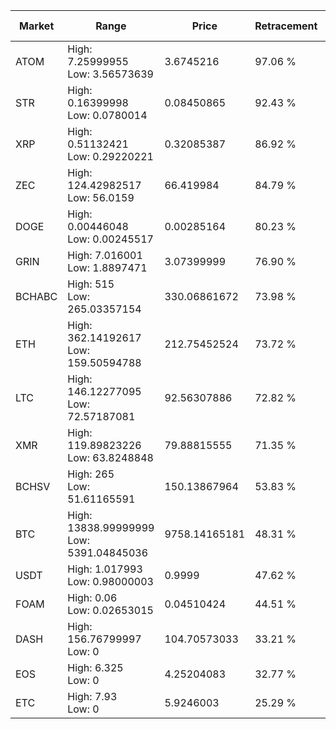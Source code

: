 | Market | Range | Price| Retracement | Doubles to 50% |
| --- | --- | --- | --- | --- |
| ATOM | High: 7.25999955<br />Low: 3.56573639 | 3.6745216 | 97.06 % | 1.47 |
| STR | High: 0.16399998<br />Low: 0.0780014 | 0.08450865 | 92.43 % | 1.43 |
| XRP | High: 0.51132421<br />Low: 0.29220221 | 0.32085387 | 86.92 % | 1.25 |
| ZEC | High: 124.42982517<br />Low: 56.0159 | 66.419984 | 84.79 % | 1.36 |
| DOGE | High: 0.00446048<br />Low: 0.00245517 | 0.00285164 | 80.23 % | 1.21 |
| GRIN | High: 7.016001<br />Low: 1.8897471 | 3.07399999 | 76.90 % | 1.45 |
| BCHABC | High: 515<br />Low: 265.03357154 | 330.06861672 | 73.98 % | 1.18 |
| ETH | High: 362.14192617<br />Low: 159.50594788 | 212.75452524 | 73.72 % | 1.23 |
| LTC | High: 146.12277095<br />Low: 72.57187081 | 92.56307886 | 72.82 % | 1.18 |
| XMR | High: 119.89823226<br />Low: 63.8248848 | 79.88815555 | 71.35 % | 1.15 |
| BCHSV | High: 265<br />Low: 51.61165591 | 150.13867964 | 53.83 % | 1.05 |
| BTC | High: 13838.99999999<br />Low: 5391.04845036 | 9758.14165181 | 48.31 % | 0.00 |
| USDT | High: 1.017993<br />Low: 0.98000003 | 0.9999 | 47.62 % | 0.00 |
| FOAM | High: 0.06<br />Low: 0.02653015 | 0.04510424 | 44.51 % | 0.00 |
| DASH | High: 156.76799997<br />Low: 0 | 104.70573033 | 33.21 % | 0.00 |
| EOS | High: 6.325<br />Low: 0 | 4.25204083 | 32.77 % | 0.00 |
| ETC | High: 7.93<br />Low: 0 | 5.9246003 | 25.29 % | 0.00 |
